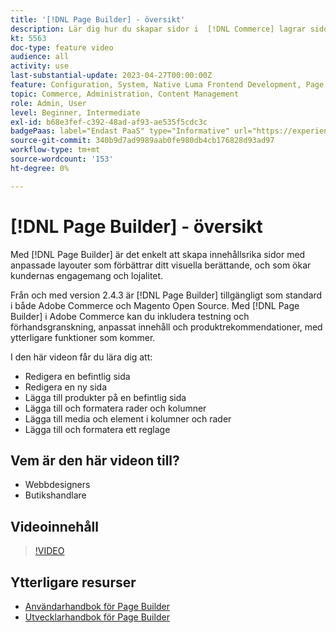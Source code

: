 ```yaml
---
title: '[!DNL Page Builder] - översikt'
description: Lär dig hur du skapar sidor i  [!DNL Commerce] lagrar sidor i administratören med  [!DNL Page Builder].
kt: 5563
doc-type: feature video
audience: all
activity: use
last-substantial-update: 2023-04-27T00:00:00Z
feature: Configuration, System, Native Luma Frontend Development, Page Content
topic: Commerce, Administration, Content Management
role: Admin, User
level: Beginner, Intermediate
exl-id: b68e3fef-c392-48ad-af93-ae535f5cdc3c
badgePaas: label="Endast PaaS" type="Informative" url="https://experienceleague.adobe.com/sv/docs/commerce/user-guides/product-solutions" tooltip="Gäller endast Adobe Commerce i molnprojekt (Adobe-hanterad PaaS-infrastruktur) och lokala projekt."
source-git-commit: 340b9d7ad9989aab0fe980db4cb176828d93ad97
workflow-type: tm+mt
source-wordcount: '153'
ht-degree: 0%

---
```


# [!DNL Page Builder] - översikt

Med [!DNL Page Builder] är det enkelt att skapa innehållsrika sidor med anpassade layouter som förbättrar ditt visuella berättande, och som ökar kundernas engagemang och lojalitet.

Från och med version 2.4.3 är [!DNL Page Builder] tillgängligt som standard i både Adobe Commerce och Magento Open Source. Med [!DNL Page Builder] i Adobe Commerce kan du inkludera testning och förhandsgranskning, anpassat innehåll och produktrekommendationer, med ytterligare funktioner som kommer.

I den här videon får du lära dig att:

- Redigera en befintlig sida
- Redigera en ny sida
- Lägga till produkter på en befintlig sida
- Lägga till och formatera rader och kolumner
- Lägga till media och element i kolumner och rader
- Lägga till och formatera ett reglage

## Vem är den här videon till?

- Webbdesigners
- Butikshandlare

## Videoinnehåll

>[!VIDEO](https://video.tv.adobe.com/v/343781?quality=12&learn=on)

## Ytterligare resurser

- [Användarhandbok för Page Builder](https://experienceleague.adobe.com/docs/commerce-admin/page-builder/guide-overview.html?lang=sv-SE)
- [Utvecklarhandbok för Page Builder](https://developer.adobe.com/commerce/frontend-core/page-builder/)
